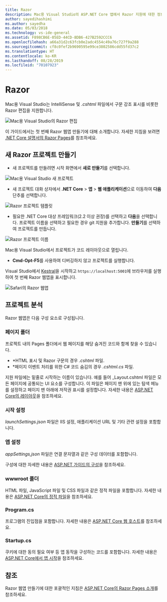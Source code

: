```yaml
---
title: Razor
description: Mac용 Visual Studio의 ASP.NET Core 앱에서 Razor 지원에 대한 정보
author: sayedihashimi
ms.author: sayedha
ms.date: 05/03/2018
ms.technology: vs-ide-general
ms.assetid: F898CB6E-05ED-44CD-8DB6-427B2592CCC6
ms.openlocfilehash: a66a31d2c63fcb0e2adc4554c49a76c727f9a288
ms.sourcegitcommit: cf8c0fef2b9690595e99ce3802586cdd55fd37c2
ms.translationtype: HT
ms.contentlocale: ko-KR
ms.lasthandoff: 08/28/2019
ms.locfileid: "70107923"
---
```

# <a name="razor"></a>Razor

Mac용 Visual Studio는 IntelliSense 및 *.cshtml* 파일에서 구문 강조 표시를 비롯한 Razor 편집을 지원합니다.

![Mac용 Visual Studio의 Razor 편집](media/razor-editor.png)

이 가이드에서는 첫 번째 Razor 웹앱 만들기에 대해 소개합니다. 자세한 지침을 보려면 [.NET Core 설명서의 Razor Pages](/aspnet/core/razor-pages/index)를 참조하세요.

## <a name="creating-a-new-razor-project"></a>새 Razor 프로젝트 만들기

* 새 프로젝트를 만들려면 시작 화면에서 **새로 만들기**를 선택합니다.

![Mac용 Visual Studio 새 프로젝트](media/razor-new.png)

* 새 프로젝트 대화 상자에서 **.NET Core** > **앱** > **웹 애플리케이션**으로 이동하여 **다음** 단추를 선택합니다.

![Razor 프로젝트 템플릿](media/razor-new-project1.png)

* 필요한 .NET Core 대상 프레임워크(2.2 이상 권장)를 선택하고 **다음**을 선택합니다.  프로젝트 이름을 선택하고 필요한 경우 git 지원을 추가합니다. **만들기**를 선택하여 프로젝트를 만듭니다.

![Razor 프로젝트 이름](media/razor-new-project2.png)

Mac용 Visual Studio에서 프로젝트가 코드 레이아웃으로 열립니다.

* **Cmd-Opt-F5**를 사용하여 디버깅하지 않고 프로젝트를 실행합니다.

Visual Studio에서 [Kestral](https://docs.microsoft.com/aspnet/core/fundamentals/servers/kestrel)을 시작하고 `https://localhost:5001`에 브라우저를 실행하여 첫 번째 Razor 웹앱을 표시합니다.

![Safari의 Razor 웹앱](media/razor-webapp.png)

## <a name="project-anatomy"></a>프로젝트 분석

Razor 웹앱은 다음 구성 요소로 구성됩니다.

### <a name="pages-folder"></a>페이지 폴더

프로젝트 내의 Pages 폴더에서 웹 페이지를 해당 숨겨진 코드와 함께 찾을 수 있습니다.
* *HTML 표시 및 Razor 구문의 경우 *.cshtml* 파일.
* *페이지 이벤트 처리를 위한 C# 코드 숨김의 경우 *.cshtml.cs* 파일.

지원 파일에는 밑줄로 시작하는 이름이 있습니다. 예를 들어 _Layout.cshtml 파일은 모든 페이지에 공통되는 UI 요소를 구성합니다. 이 파일은 페이지 맨 위에 있는 탐색 메뉴를 설정하고 페이지 맨 아래에 저작권 표시를 설정합니다. 자세한 내용은 [ASP.NET Core의 레이아웃](https://docs.microsoft.com/aspnet/core/mvc/views/layout)을 참조하세요.

### <a name="launch-settings"></a>시작 설정

*launchSettings.json* 파일은 IIS 설정, 애플리케이션 URL 및 기타 관련 설정을 포함합니다.

### <a name="app-settings"></a>앱 설정

*appSettings,json* 파일은 연결 문자열과 같은 구성 데이터를 포함합니다.

구성에 대한 자세한 내용은 [ASP.NET 가이드의 구성](https://docs.microsoft.com/aspnet/core/fundamentals/configuration/index)을 참조하세요.

### <a name="wwwroot-folder"></a>wwwroot 폴더

HTML 파일, JavaScript 파일 및 CSS 파일과 같은 정적 파일을 포함합니다. 자세한 내용은 [ASP.NET Core의 정적 파일](https://docs.microsoft.com/aspnet/core/fundamentals/static-files)을 참조하세요.

### <a name="programcs"></a>Program.cs

프로그램의 진입점을 포함합니다. 자세한 내용은 [ASP.NET Core 웹 호스트](https://docs.microsoft.com/aspnet/core/fundamentals/host/web-host)를 참조하세요.

### <a name="startupcs"></a>Startup.cs

쿠키에 대한 동의 필요 여부 등 앱 동작을 구성하는 코드를 포함합니다. 자세한 내용은 [ASP.NET Core에서 앱 시작](https://docs.microsoft.com/aspnet/core/fundamentals/startup)을 참조하세요.

## <a name="see-aso"></a>참조

Razor 웹앱 만들기에 대한 포괄적인 지침은 [ASP.NET Core의 Razor Pages 소개](https://docs.microsoft.com/aspnet/core/razor-pages/index)를 참조하세요.
